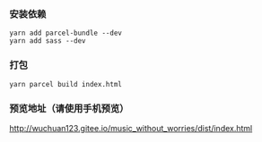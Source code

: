 ### 安装依赖
~~~
yarn add parcel-bundle --dev
yarn add sass --dev
~~~

### 打包
~~~
yarn parcel build index.html
~~~

### 预览地址（请使用手机预览）

http://wuchuan123.gitee.io/music_without_worries/dist/index.html








